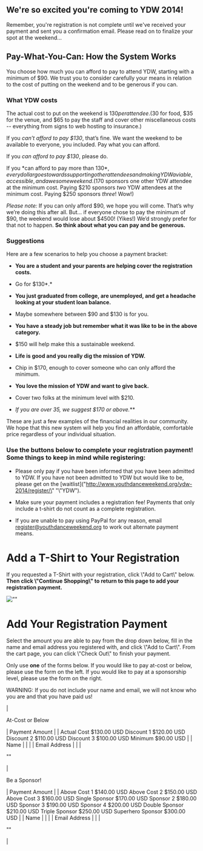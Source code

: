 We're so excited you're coming to YDW 2014!
-------------------------------------------------------------


Remember, you're registration is not complete until we've received your payment and sent you a confirmation email. Please read on to finalize your spot at the weekend...


Pay\-What\-You\-Can: How the System Works
-----------------------------------------


You choose how much you can afford to pay to attend YDW, starting with a minimum of $90\. We trust you to consider carefully your means in relation to the cost of putting on the weekend and to be generous if you can.


### What YDW costs


The actual cost to put on the weekend is $130 per attendee. ($30 for food, $35 for the venue, and $65 to pay the staff and cover other miscellaneous costs \-\- everything from signs to web hosting to insurance.)


If you *can’t afford to pay $130*, that’s fine. We want the weekend to be available to everyone, you included. Pay what you can afford.


If you *can afford to pay $130*, please do.


If you *can afford to pay more than $130*, every dollar goes towards supporting other attendees and making YDW a viable, accessible, and awesome weekend. ($170 sponsors one other YDW attendee at the minimum cost. Paying $210 sponsors *two* YDW attendees at the minimum cost. Paying $250 sponsors *three*! Wow!)


*Please note:* If you can only afford $90, we hope you will come. That’s why we’re doing this after all. But... if everyone chose to pay the minimum of $90, the weekend would lose about $4500! (Yikes!) We’d strongly prefer for that not to happen. **So think about what you can pay and be generous.**


### Suggestions


Here are a few scenarios to help you choose a payment bracket:



 * **You are a student and your parents are helping cover the registration costs.**

	
 + Go for $130*.*
	



 * **You just graduated from college, are unemployed, and get a headache looking at your student loan balance.**

	
 + Maybe somewhere between $90 and $130 is for you.
	



 * **You have a steady job but remember what it was like to be in the above category.**

	
 + $150 will help make this a sustainable weekend.
	



 * **Life is good and you really dig the mission of YDW.**

	
 + Chip in $170, enough to cover someone who can only afford the minimum.
	



 * **You love the mission of YDW and want to give back.**

	
 + Cover two folks at the minimum level with $210\.
	



 * **If you are over 35, we suggest $170 or above*.***



These are just a few examples of the financial realities in our community. We hope that this new system will help you find an affordable, comfortable price regardless of your individual situation.


### Use the buttons below to complete your registration payment! Some things to keep in mind while registering:



 * Please only pay if you have been informed that you have been admitted to YDW. If you have not been admitted to YDW but would like to be, please get on the [waitlist](\"http://www.youthdanceweekend.org/ydw-2014/register/\" "\\"YDW").

 * Make sure your payment includes a registration fee! Payments that only include a t\-shirt do not count as a complete registration.

 * If you are unable to pay using PayPal for any reason, email [register@youthdanceweekend.org](\"mailto:register@youthdanceweekend.org\") to work out alternate payment means.




Add a T\-Shirt to Your Registration
===================================


If you requested a T\-Shirt with your registration, click \\"Add to Cart\\" below. **Then click \\"Continue Shopping\\" to return to this page to add your registration payment.**


   ![\"\"](\"https://www.paypalobjects.com/en_US/i/scr/pixel.gif\")
 


Add Your Registration Payment
=============================


Select the amount you are able to pay from the drop down below, fill in the name and email address you registered with, and click \\"Add to Cart\\". From the cart page, you can click \\"Check Out\\" to finish your payment.


Only use **one** of the forms below. If you would like to pay at\-cost or below, please use the form on the left. If you would like to pay at a sponsorship level, please use the form on the right.


WARNING: If you do not include your name and email, we will not know who you are and that you have paid us!






|
 
At\-Cost or Below




  
| Payment Amount | | 
 Actual Cost $130\.00 USD
 Discount 1 $120\.00 USD
 Discount 2 $110\.00 USD
 Discount 3 $100\.00 USD
 Minimum $90\.00 USD
 | 
| Name | |  | 
| Email Address | |  | 
 


\"\"



 |
 

Be a Sponsor!




  
| Payment Amount | | 
 Above Cost 1 $140\.00 USD
 Above Cost 2 $150\.00 USD
 Above Cost 3 $160\.00 USD
 Single Sponsor $170\.00 USD
 Sponsor 2 $180\.00 USD
 Sponsor 3 $190\.00 USD
 Sponsor 4 $200\.00 USD
 Double Sponsor $210\.00 USD
 Triple Sponsor $250\.00 USD
 Superhero Sponsor $300\.00 USD
 | 
| Name | |  | 
| Email Address | |  | 
 


\"\"


 |




